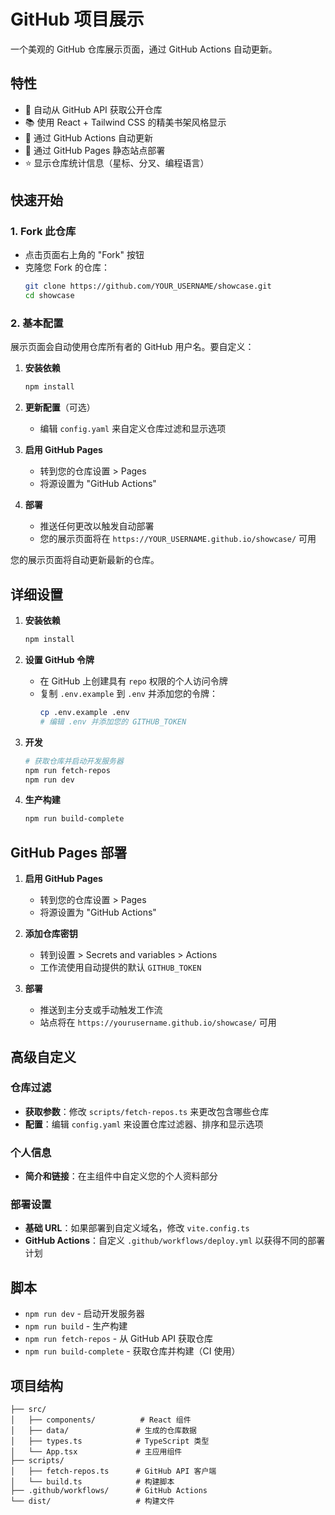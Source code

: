 # GitHub 项目展示

一个美观的 GitHub 仓库展示页面，通过 GitHub Actions 自动更新。

## 特性

- 🚀 自动从 GitHub API 获取公开仓库
- 📚 使用 React + Tailwind CSS 的精美书架风格显示
- 🔄 通过 GitHub Actions 自动更新
- 📄 通过 GitHub Pages 静态站点部署
- ⭐ 显示仓库统计信息（星标、分叉、编程语言）

## 快速开始

### 1. Fork 此仓库
- 点击页面右上角的 "Fork" 按钮
- 克隆您 Fork 的仓库：
  ```bash
  git clone https://github.com/YOUR_USERNAME/showcase.git
  cd showcase
  ```

### 2. 基本配置
展示页面会自动使用仓库所有者的 GitHub 用户名。要自定义：

1. **安装依赖**
   ```bash
   npm install
   ```

2. **更新配置**（可选）
   - 编辑 `config.yaml` 来自定义仓库过滤和显示选项

3. **启用 GitHub Pages**
   - 转到您的仓库设置 > Pages
   - 将源设置为 "GitHub Actions"

4. **部署**
   - 推送任何更改以触发自动部署
   - 您的展示页面将在 `https://YOUR_USERNAME.github.io/showcase/` 可用

您的展示页面将自动更新最新的仓库。

## 详细设置

1. **安装依赖**
   ```bash
   npm install
   ```

2. **设置 GitHub 令牌**
   - 在 GitHub 上创建具有 `repo` 权限的个人访问令牌
   - 复制 `.env.example` 到 `.env` 并添加您的令牌：
     ```bash
     cp .env.example .env
     # 编辑 .env 并添加您的 GITHUB_TOKEN
     ```

3. **开发**
   ```bash
   # 获取仓库并启动开发服务器
   npm run fetch-repos
   npm run dev
   ```

4. **生产构建**
   ```bash
   npm run build-complete
   ```

## GitHub Pages 部署

1. **启用 GitHub Pages**
   - 转到您的仓库设置 > Pages
   - 将源设置为 "GitHub Actions"

2. **添加仓库密钥**
   - 转到设置 > Secrets and variables > Actions
   - 工作流使用自动提供的默认 `GITHUB_TOKEN`

3. **部署**
   - 推送到主分支或手动触发工作流
   - 站点将在 `https://yourusername.github.io/showcase/` 可用

## 高级自定义

### 仓库过滤
- **获取参数**：修改 `scripts/fetch-repos.ts` 来更改包含哪些仓库
- **配置**：编辑 `config.yaml` 来设置仓库过滤器、排序和显示选项

### 个人信息
- **简介和链接**：在主组件中自定义您的个人资料部分

### 部署设置
- **基础 URL**：如果部署到自定义域名，修改 `vite.config.ts`
- **GitHub Actions**：自定义 `.github/workflows/deploy.yml` 以获得不同的部署计划

## 脚本

- `npm run dev` - 启动开发服务器
- `npm run build` - 生产构建
- `npm run fetch-repos` - 从 GitHub API 获取仓库
- `npm run build-complete` - 获取仓库并构建（CI 使用）

## 项目结构

```
├── src/
│   ├── components/          # React 组件
│   ├── data/               # 生成的仓库数据
│   ├── types.ts            # TypeScript 类型
│   └── App.tsx             # 主应用组件
├── scripts/
│   ├── fetch-repos.ts      # GitHub API 客户端
│   └── build.ts            # 构建脚本
├── .github/workflows/      # GitHub Actions
└── dist/                   # 构建文件
```